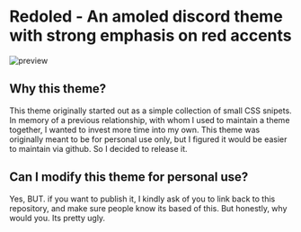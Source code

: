 # Redoled - An amoled discord theme with strong emphasis on red accents
![preview](https://n14.hacked-your.tech/content/cdn/XYmOGqHaxiBp.png)
## Why this theme?
This theme originally started out as a simple collection of small CSS snipets. In memory of a previous relationship, with whom I used to maintain a theme together, I wanted to invest more time into my own.
This theme was originally meant to be for personal use only, but I figured it would be easier to maintain via github. So I decided to release it.

## Can I modify this theme for personal use?
Yes, BUT. if you want to publish it, I kindly ask of you to link back to this repository, and make sure people know its based of this. But honestly, why would you. Its pretty ugly.
